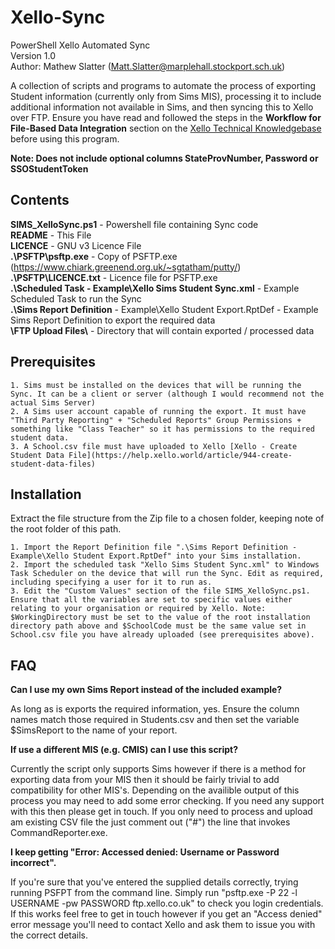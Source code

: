 # Xello-Sync

PowerShell Xello Automated Sync  
Version 1.0  
Author: Mathew Slatter (Matt.Slatter@marplehall.stockport.sch.uk)  

 A collection of scripts and programs to automate the process of exporting Student information (currently only from Sims MIS), processing it to include additional information not available in Sims, and then syncing this to Xello over FTP. Ensure you have read and followed the steps in the **Workflow for File-Based Data Integration** section on the [Xello Technical Knowledgebase](https://help.xello.world/article/940-tech-knowledge-base) before using this program.
  
**Note: Does not include optional columns StateProvNumber, Password or SSOStudentToken**   
    
## Contents

**SIMS_XelloSync.ps1** - Powershell file containing Sync code  
**README** - This File  
**LICENCE** - GNU v3 Licence File  
**.\PSFTP\psftp.exe** - Copy of PSFTP.exe (https://www.chiark.greenend.org.uk/~sgtatham/putty/)  
**.\PSFTP\LICENCE.txt** - Licence file for PSFTP.exe  
**.\Scheduled Task - Example\Xello Sims Student Sync.xml** - Example Scheduled Task to run the Sync  
**.\Sims Report Definition** - Example\Xello Student Export.RptDef - Example Sims Report Definition to export the required data  
**\FTP Upload Files\\** - Directory that will contain exported / processed data  

## Prerequisites

	1. Sims must be installed on the devices that will be running the Sync. It can be a client or server (although I would recommend not the actual Sims Server)
	2. A Sims user account capable of running the export. It must have "Third Party Reporting" + "Scheduled Reports" Group Permissions + something like "Class Teacher" so it has permissions to the required student data.
	3. A School.csv file must have uploaded to Xello [Xello - Create Student Data File](https://help.xello.world/article/944-create-student-data-files)

## Installation

Extract the file structure from the Zip file to a chosen folder, keeping note of the root folder of this path.  

	1. Import the Report Definition file ".\Sims Report Definition - Example\Xello Student Export.RptDef" into your Sims installation.
	2. Import the scheduled task "Xello Sims Student Sync.xml" to Windows Task Scheduler on the device that will run the Sync. Edit as required, including specifying a user for it to run as.
	3. Edit the "Custom Values" section of the file SIMS_XelloSync.ps1. Ensure that all the variables are set to specific values either relating to your organisation or required by Xello. Note: $WorkingDirectory must be set to the value of the root installation directory path above and $SchoolCode must be the same value set in School.csv file you have already uploaded (see prerequisites above).

## FAQ

**Can I use my own Sims Report instead of the included example?**

As long as is exports the required information, yes. Ensure the column names match those required in Students.csv and then set the variable $SimsReport to the name of your report.

**If use a different MIS (e.g. CMIS) can I use this script?**

Currently the script only supports Sims however if there is a method for exporting data from your MIS then it should be fairly trivial to add compatibility for other MIS's. Depending on the availible output of this process you may need to add some error checking.  If you need any support with this then please get in touch.
If you only need to process and upload am existing CSV file the just comment out ("#") the line that invokes CommandReporter.exe. 

**I keep getting "Error: Accessed denied: Username or Password incorrect".**

If you're sure that you've entered the supplied details correctly, trying running PSFPT from the command line. Simply run "psftp.exe -P 22 -l USERNAME -pw PASSWORD ftp.xello.co.uk" to check you login credentials. If this works feel free to get in touch however if you get an "Access denied" error message you'll need to contact Xello and ask them to issue you with the correct details.
